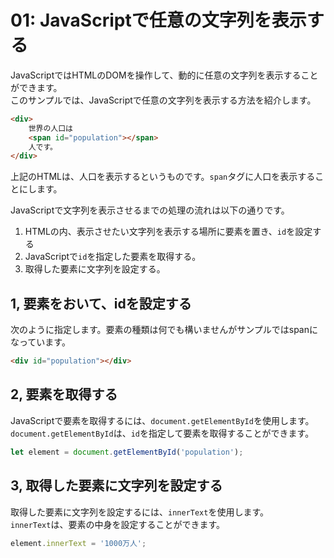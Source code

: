 # 01: JavaScriptで任意の文字列を表示する
JavaScriptではHTMLのDOMを操作して、動的に任意の文字列を表示することができます。<br>
このサンプルでは、JavaScriptで任意の文字列を表示する方法を紹介します。
```html
<div>
    世界の人口は
    <span id="population"></span>
    人です。
</div>
```
上記のHTMLは、人口を表示するというものです。`span`タグに人口を表示することにします。<br>

JavaScriptで文字列を表示させるまでの処理の流れは以下の通りです。
1. HTMLの内、表示させたい文字列を表示する場所に要素を置き、`id`を設定する
2. JavaScriptで`id`を指定した要素を取得する。
3. 取得した要素に文字列を設定する。

## 1, 要素をおいて、idを設定する
次のように指定します。要素の種類は何でも構いませんがサンプルではspanになっています。<br>
```html
<div id="population"></div>
```

## 2, 要素を取得する
JavaScriptで要素を取得するには、`document.getElementById`を使用します。<br>
`document.getElementById`は、`id`を指定して要素を取得することができます。<br>
```javascript
let element = document.getElementById('population');
```

## 3, 取得した要素に文字列を設定する
取得した要素に文字列を設定するには、`innerText`を使用します。<br>
`innerText`は、要素の中身を設定することができます。<br>
```javascript
element.innerText = '1000万人';
```